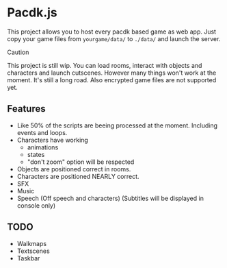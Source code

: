 # Pacdk.js
This project allows you to host every pacdk based game as web app. Just copy your game files from `yourgame/data/` to `./data/` and launch the server.

> [!CAUTION]
> This project is still wip. You can load rooms, interact with objects and characters and launch cutscenes. However many things won't work at the moment. It's still a long road. Also encrypted game files are not supported yet.

## Features
- Like 50% of the scripts are beeing processed at the moment. Including events and loops.
- Characters have working
  - animations
  - states
  - "don't zoom" option will be respected
- Objects are positioned correct in rooms.
- Characters are positioned NEARLY correct.
- SFX
- Music
- Speech (Off speech and characters) (Subtitles will be displayed in console only)

## TODO
- Walkmaps
- Textscenes
- Taskbar
